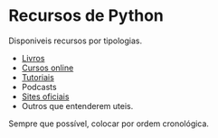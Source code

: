 # Recursos de Python

Disponiveis recursos por tipologias.

- [Livros](https://github.com/PythonDevPT/RecursosPython/blob/master/Livros.md)
- [Cursos online](https://github.com/PythonDevPT/RecursosPython/blob/master/CursosOnline.md)
- [Tutoriais](https://github.com/PythonDevPT/RecursosPython/blob/master/Tutoriais.md)
- Podcasts
- [Sites oficiais](https://github.com/PythonDevPT/RecursosPython/blob/master/SitesOficiais.md)
- Outros que entenderem uteis.

Sempre que possível, colocar por ordem cronológica.
